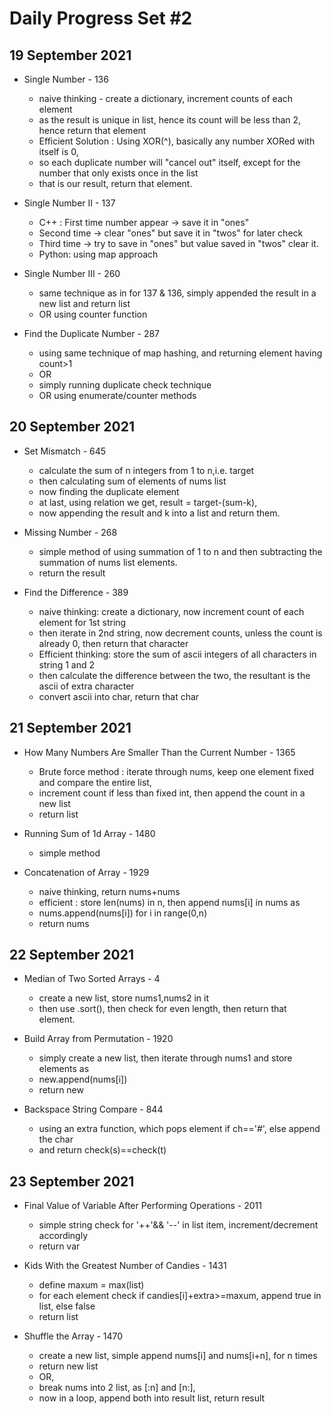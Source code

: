 # Daily Progress Set #2

## 19 September 2021

- Single Number - 136
  - naive thinking - create a dictionary, increment counts of each element
  - as the result is unique in list, hence its count will be less than 2, hence return that element
  - Efficient Solution : Using XOR(^), basically any number XORed with itself is 0, 
  - so each duplicate number will "cancel out" itself, except for the number that only exists once in the list
  - that is our result, return that element.

- Single Number II - 137
  - C++ : First time number appear -> save it in "ones"
  - Second time -> clear "ones" but save it in "twos" for later check
  - Third time -> try to save in "ones" but value saved in "twos" clear it.
  - Python: using map approach

- Single Number III - 260
  - same technique as in for 137 & 136, simply appended the result in a new list and return list
  - OR using counter function
  
- Find the Duplicate Number - 287
  - using same technique of map hashing, and returning element having count>1
  - OR
  - simply running duplicate check technique
  - OR using enumerate/counter methods

## 20 September 2021

- Set Mismatch - 645
  - calculate the sum of n integers from 1 to n,i.e. target
  - then calculating sum of elements of nums list
  - now finding the duplicate element
  - at last, using relation we get, result = target-(sum-k),
  - now appending the result and k into a list and return them.
  
- Missing Number - 268
  - simple method of using summation of 1 to n and then subtracting the summation of nums list elements.
  - return the result

- Find the Difference - 389
  - naive thinking: create a dictionary, now increment count of each element for 1st string
  - then iterate in 2nd string, now decrement counts, unless the count is already 0, then return that character
  - Efficient thinking: store the sum of ascii integers of all characters in string 1 and 2
  - then calculate the difference between the two, the resultant is the ascii of extra character
  - convert ascii into char, return that char

## 21 September 2021

- How Many Numbers Are Smaller Than the Current Number - 1365
  - Brute force method : iterate through nums, keep one element fixed and compare the entire list, 
  - increment count if less than fixed int, then append the count in a new list
  - return list

- Running Sum of 1d Array - 1480
  - simple method

- Concatenation of Array - 1929
  - naive thinking, return nums+nums
  - efficient : store len(nums) in n, then append nums[i] in nums as
  - nums.append(nums[i]) for i in range(0,n)
  - return nums

## 22 September 2021

- Median of Two Sorted Arrays - 4
  - create a new list, store nums1,nums2 in it
  - then use .sort(), then check for even length, then return that element.

- Build Array from Permutation - 1920
  - simply create a new list, then iterate through nums1 and store elements as
  - new.append(nums[i])
  - return new

- Backspace String Compare - 844
  - using an extra function, which pops element if ch=='#', else append the char
  - and return check(s)==check(t)


## 23 September 2021
- Final Value of Variable After Performing Operations - 2011
  - simple string check for '++'&& '--' in list item, increment/decrement accordingly
  - return var
  
- Kids With the Greatest Number of Candies - 1431
  - define maxum = max(list)
  - for each element check if candies[i]+extra>=maxum, append true in list, else false
  - return list

- Shuffle the Array - 1470
  - create a new list, simple append nums[i] and nums[i+n], for n times
  - return new list
  - OR, 
  - break nums into 2 list, as [:n] and [n:], 
  - now in a loop, append both into result list, return result
